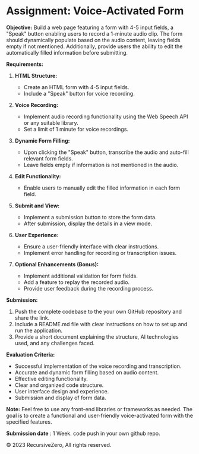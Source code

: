 # Assignment: Voice-Activated Form

**Objective:**
Build a web page featuring a form with 4-5 input fields, a "Speak" button enabling users to record a 1-minute audio clip. The form should dynamically populate based on the audio content, leaving fields empty if not mentioned. Additionally, provide users the ability to edit the automatically filled information before submitting.

**Requirements:**

1. **HTML Structure:**

   - Create an HTML form with 4-5 input fields.
   - Include a "Speak" button for voice recording.

2. **Voice Recording:**

   - Implement audio recording functionality using the Web Speech API or any suitable library.
   - Set a limit of 1 minute for voice recordings.

3. **Dynamic Form Filling:**

   - Upon clicking the "Speak" button, transcribe the audio and auto-fill relevant form fields.
   - Leave fields empty if information is not mentioned in the audio.

4. **Edit Functionality:**

   - Enable users to manually edit the filled information in each form field.

5. **Submit and View:**

   - Implement a submission button to store the form data.
   - After submission, display the details in a view mode.

6. **User Experience:**

   - Ensure a user-friendly interface with clear instructions.
   - Implement error handling for recording or transcription issues.

7. **Optional Enhancements (Bonus):**
   - Implement additional validation for form fields.
   - Add a feature to replay the recorded audio.
   - Provide user feedback during the recording process.

**Submission:**

1. Push the complete codebase to the your own GitHub repository and share the link.
2. Include a README.md file with clear instructions on how to set up and run the application.
3. Provide a short document explaining the structure, AI technologies used, and any challenges faced.

**Evaluation Criteria:**

- Successful implementation of the voice recording and transcription.
- Accurate and dynamic form filling based on audio content.
- Effective editing functionality.
- Clear and organized code structure.
- User interface design and experience.
- Submission and display of form data.

**Note:** Feel free to use any front-end libraries or frameworks as needed. The goal is to create a functional and user-friendly voice-activated form with the specified features.

**Submission date** : 1 Week. code push in your own github repo.

&copy; 2023 RecursiveZero, All rights reserved.
